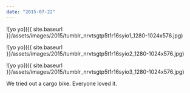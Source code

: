 ```yaml
---
date: "2015-07-22"
---
```


![yo yo]({{ site.baseurl }}/assets/images/2015/tumblr_nrvtsgtp5t1r16syio1_1280-1024x576.jpg)

![yo yo]({{ site.baseurl }}/assets/images/2015/tumblr_nrvtsgtp5t1r16syio2_1280-1024x576.jpg)

![yo yo]({{ site.baseurl }}/assets/images/2015/tumblr_nrvtsgtp5t1r16syio3_1280-1024x576.jpg)

We tried out a cargo bike. Everyone loved it.
